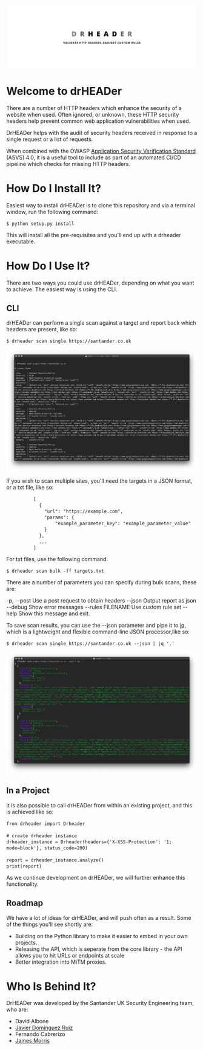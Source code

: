 ![drHEADer](assets/img/hero.png)

# Welcome to drHEADer

There are a number of HTTP headers which enhance the security of a website when used. Often ignored, or unknown, these HTTP security headers help prevent common web application vulnerabilities when used. 

DrHEADer helps with the audit of security headers received in response to a single request or a list of requests. 

When combined with the OWASP [Application Security Verification Standard](https://github.com/OWASP/ASVS/blob/master/4.0/en/0x22-V14-Config.md) (ASVS) 4.0, it is a useful tool to include as part of an automated CI/CD pipeline which checks for missing HTTP headers. 

# How Do I Install It?

Easiest way to install drHEADer is to clone this repository and via a terminal window, run the following command:


``` console
$ python setup.py install
```
This will install all the pre-requisites and you'll end up with a drheader executable.


# How Do I Use It?

There are two ways you could use drHEADer, depending on what you want to achieve. The easiest way is using the CLI.

## CLI

drHEADer can perform a single scan against a target and report back which headers are present, like so:

``` console
$ drheader scan single https://santander.co.uk
```
![singlescan](assets/img/drheaderscansingle.png)

If you wish to scan multiple sites, you'll need the targets in a JSON format, or a txt file, like so:

``` 
          [
            {
              "url": "https://example.com",
              "params": {
                  "example_parameter_key": "example_parameter_value"
              }
            },
            ...
          ]
```

For txt files, use the following command:

``` console
$ drheader scan bulk -ff targets.txt
```

There are a number of parameters you can specify during bulk scans, these are:

  -p, --post                     Use a post request to obtain headers
  --json                         Output report as json
  --debug                        Show error messages
  --rules FILENAME               Use custom rule set
  --help                         Show this message and exit.

To save scan results, you can use the --json parameter and pipe it to [jq](https://stedolan.github.io/jq/), which is a lightweight and flexible command-line JSON processor,like so:

``` console
$ drheader scan single https://santander.co.uk --json | jq '.'
```
![singlescan](assets/img/drheaderscansinglejson.png)

## In a Project

It is also possible to call drHEADer from within an existing project, and this is achieved like so:
    
    from drheader import Drheader
    
    # create drheader instance
    drheader_instance = Drheader(headers={'X-XSS-Protection': '1; mode=block'}, status_code=200)
    
    report = drheader_instance.analyze()
    print(report)

As we continue development on drHEADer, we will further enhance this functionality. 

## Roadmap

We have a lot of ideas for drHEADer, and will push often as a result. Some of the things you'll see shortly are:

* Building on the Python library to make it easier to embed in your own projects. 
* Releasing the API, which is seperate from the core library - the API allows you to hit URLs or endpoints at scale
* Better integration into MiTM proxies. 

# Who Is Behind It?

DrHEADer was developed by the Santander UK Security Engineering team, who are:

* David Albone
* [Javier Domínguez Ruiz](https://github.com/javixeneize)
* Fernando Cabrerizo
* [James Morris](https://github.com/actuallyjamez)

